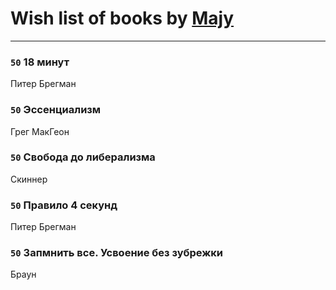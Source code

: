 # Wish list of books by [Majy](https://plus.google.com/103188365011668395510)
---

### `50` 18 минут
Питер Брегман

### `50` Эссенциализм
Грег МакГеон

### `50` Свобода до либерализма
Скиннер

### `50` Правило 4 секунд
Питер Брегман

### `50` Запмнить все. Усвоение без зубрежки
Браун

